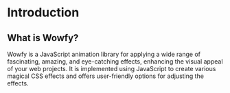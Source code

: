 # Introduction

## What is Wowfy?

Wowfy is a JavaScript animation library for applying a wide range of fascinating, amazing, and eye-catching effects, enhancing the visual appeal of your web projects. It is implemented using JavaScript to create various magical CSS effects and offers user-friendly options for adjusting the effects.
